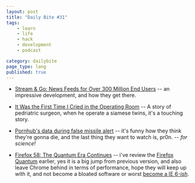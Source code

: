 ```yaml
---
layout: post
title: "Daily Bite #31"
tags: 
    - learn
    - life
    - hack
    - development
    - podcast

category: dailybite
page_type: long
published: true
---
```


- [Stream & Go: News Feeds for Over 300 Million End Users](https://stackshare.io/stream/stream-and-go-news-feeds-for-over-300-million-end-users) -- an impressive development, and how they get there.

- [It Was the First Time I Cried in the Operating Room](http://www.spiegel.de/international/world/surgeon-on-separating-siamese-twins-the-first-time-i-cried-in-the-operating-room-a-1189755.html) -- A story of pedriatric surgeon, when he operate a siamese twins, it's a touching story.

- [Pornhub's data during false missile alert](http://www.iflscience.com/health-and-medicine/after-missile-alert-confirmed-as-false-alarm-this-is-how-hawaii-celebrated/) -- it's funny how they think they're gonna die, and the last thing they want to watch is, pr0n. -- *for science!*

- [Firefox 58: The Quantum Era Continues](https://hacks.mozilla.org/2018/01/firefox-58-the-quantum-era-continues/) -- i've review the [Firefox Quantum](/2017/11/firefox-quantum) earlier, yes it is a big jump from previous version, and also leave Chrome behind in terms of performance, hope they will keep up with it, and not become a bloated software or worst [become a IE 6-*ish*](https://www.theverge.com/2018/1/4/16805216/google-chrome-only-sites-internet-explorer-6-web-standards).